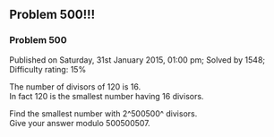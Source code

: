 Problem 500!!!
--------------

### Problem 500

Published on Saturday, 31st January 2015, 01:00 pm; Solved by 1548;
Difficulty rating: 15%

The number of divisors of 120 is 16.\
 In fact 120 is the smallest number having 16 divisors.

Find the smallest number with 2^500500^ divisors.\
 Give your answer modulo 500500507.
